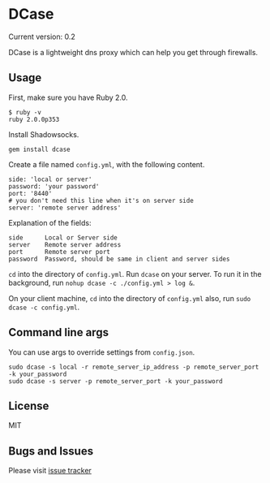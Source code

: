 DCase
=====

Current version: 0.2

DCase is a lightweight dns proxy which can help you get through firewalls.

Usage
-----------

First, make sure you have Ruby 2.0.

    $ ruby -v
    ruby 2.0.0p353

Install Shadowsocks.

    gem install dcase

Create a file named `config.yml`, with the following content.

    side: 'local or server'
    password: 'your password'
    port: '8440'
    # you don't need this line when it's on server side
    server: 'remote server address'

Explanation of the fields:

    side      Local or Server side
    server    Remote server address
    port      Remote server port
    password  Password, should be same in client and server sides
    
`cd` into the directory of `config.yml`. Run `dcase` on your server. To run it in the background, run
`nohup dcase -c ./config.yml > log &`.

On your client machine, `cd` into the directory of `config.yml` also, run `sudo dcase -c config.yml`.

Command line args
------------------

You can use args to override settings from `config.json`.

    sudo dcase -s local -r remote_server_ip_address -p remote_server_port -k your_password
    sudo dcase -s server -p remote_server_port -k your_password

License
-------
MIT

Bugs and Issues
----------------
Please visit [issue tracker](https://github.com/Sen/DCase/issues?state=open)
